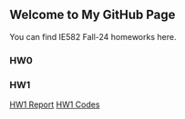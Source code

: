 ## Welcome to My GitHub Page

You can find  IE582 Fall-24 homeworks here.


### HW0


### HW1
[HW1 Report](https://github.com/BU-IE-582/fall-24-SudeSahinnn/blob/main/IE582.HW1.Sude%C5%9Eahin_Codes.html)
[HW1 Codes](https://github.com/BU-IE-582/fall-24-SudeSahinnn/blob/main/IE582.HW1.Sude%C5%9Eahin_Report.pdf)


